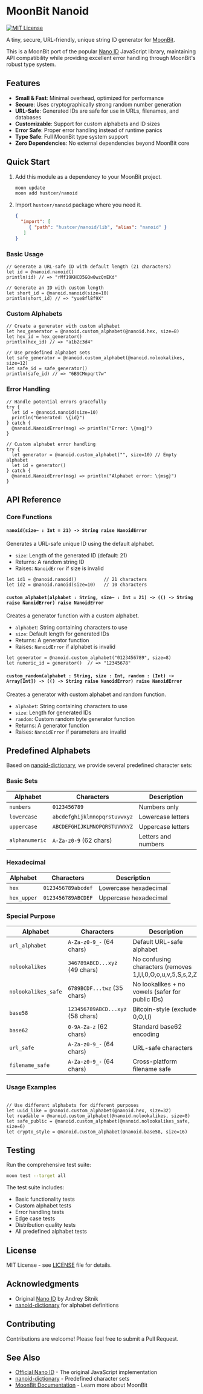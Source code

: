 # MoonBit Nanoid

[![MIT License](https://img.shields.io/badge/license-MIT-blue.svg)](LICENSE)

A tiny, secure, URL-friendly, unique string ID generator for [MoonBit](https://moonbitlang.com/).

This is a MoonBit port of the popular [Nano ID](https://github.com/ai/nanoid) JavaScript library, maintaining API compatibility while providing excellent error handling through MoonBit's robust type system.

## Features

- **Small & Fast**: Minimal overhead, optimized for performance
- **Secure**: Uses cryptographically strong random number generation
- **URL-Safe**: Generated IDs are safe for use in URLs, filenames, and databases
- **Customizable**: Support for custom alphabets and ID sizes
- **Error Safe**: Proper error handling instead of runtime panics
- **Type Safe**: Full MoonBit type system support
- **Zero Dependencies**: No external dependencies beyond MoonBit core

## Quick Start

1. Add this module as a dependency to your MoonBit project.

   ```bash
   moon update
   moon add hustcer/nanoid
   ```

2. Import `hustcer/nanoid` package where you need it.

   ```json
   {
     "import": [
        { "path": "hustcer/nanoid/lib", "alias": "nanoid" }
      ]
   }
   ```

### Basic Usage

```moonbit
// Generate a URL-safe ID with default length (21 characters)
let id = @nanoid.nanoid()
println(id) // => "rMf19KHCD5GQw0wzQnEKd"

// Generate an ID with custom length
let short_id = @nanoid.nanoid(size=10)
println(short_id) // => "yue8fl8f9X"
```

### Custom Alphabets

```moonbit
// Create a generator with custom alphabet
let hex_generator = @nanoid.custom_alphabet(@nanoid.hex, size=8)
let hex_id = hex_generator()
println(hex_id) // => "a1b2c3d4"

// Use predefined alphabet sets
let safe_generator = @nanoid.custom_alphabet(@nanoid.nolookalikes, size=12)
let safe_id = safe_generator()
println(safe_id) // => "6B9CMnpqrt7w"
```

### Error Handling

```moonbit
// Handle potential errors gracefully
try {
  let id = @nanoid.nanoid(size=10)
  println("Generated: \{id}")
} catch {
  @nanoid.NanoidError(msg) => println("Error: \{msg}")
}

// Custom alphabet error handling
try {
  let generator = @nanoid.custom_alphabet("", size=10) // Empty alphabet
  let id = generator()
} catch {
  @nanoid.NanoidError(msg) => println("Alphabet error: \{msg}")
}
```

## API Reference

### Core Functions

#### `nanoid(size~ : Int = 21) -> String raise NanoidError`

Generates a URL-safe unique ID using the default alphabet.

- `size`: Length of the generated ID (default: 21)
- Returns: A random string ID
- Raises: `NanoidError` if size is invalid

```moonbit
let id1 = @nanoid.nanoid()          // 21 characters
let id2 = @nanoid.nanoid(size=10)   // 10 characters
```

#### `custom_alphabet(alphabet : String, size~ : Int = 21) -> (() -> String raise NanoidError) raise NanoidError`

Creates a generator function with a custom alphabet.

- `alphabet`: String containing characters to use
- `size`: Default length for generated IDs
- Returns: A generator function
- Raises: `NanoidError` if alphabet is invalid

```moonbit
let generator = @nanoid.custom_alphabet("0123456789", size=8)
let numeric_id = generator()  // => "12345678"
```

#### `custom_random(alphabet : String, size : Int, random : (Int) -> Array[Int]) -> (() -> String raise NanoidError) raise NanoidError`

Creates a generator with custom alphabet and random function.

- `alphabet`: String containing characters to use
- `size`: Length for generated IDs
- `random`: Custom random byte generator function
- Returns: A generator function
- Raises: `NanoidError` if parameters are invalid

## Predefined Alphabets

Based on [nanoid-dictionary](https://github.com/CyberAP/nanoid-dictionary), we provide several predefined character sets:

### Basic Sets

| Alphabet       | Characters                   | Description         |
| -------------- | ---------------------------- | ------------------- |
| `numbers`      | `0123456789`                 | Numbers only        |
| `lowercase`    | `abcdefghijklmnopqrstuvwxyz` | Lowercase letters   |
| `uppercase`    | `ABCDEFGHIJKLMNOPQRSTUVWXYZ` | Uppercase letters   |
| `alphanumeric` | `A-Za-z0-9` (62 chars)       | Letters and numbers |

### Hexadecimal

| Alphabet    | Characters         | Description           |
| ----------- | ------------------ | --------------------- |
| `hex`       | `0123456789abcdef` | Lowercase hexadecimal |
| `hex_upper` | `0123456789ABCDEF` | Uppercase hexadecimal |

### Special Purpose

| Alphabet            | Characters                       | Description                                                 |
| ------------------- | -------------------------------- | ----------------------------------------------------------- |
| `url_alphabet`      | `A-Za-z0-9_-` (64 chars)         | Default URL-safe alphabet                                   |
| `nolookalikes`      | `346789ABCD...xyz` (49 chars)    | No confusing characters (removes 1,l,I,0,O,o,u,v,5,S,s,2,Z) |
| `nolookalikes_safe` | `6789BCDF...twz` (35 chars)      | No lookalikes + no vowels (safer for public IDs)            |
| `base58`            | `123456789ABCD...xyz` (58 chars) | Bitcoin-style (excludes 0,O,I,l)                            |
| `base62`            | `0-9A-Za-z` (62 chars)           | Standard base62 encoding                                    |
| `url_safe`          | `A-Za-z0-9_-` (64 chars)         | URL-safe characters                                         |
| `filename_safe`     | `A-Za-z0-9_-` (64 chars)         | Cross-platform filename safe                                |

### Usage Examples

```moonbit

// Use different alphabets for different purposes
let uuid_like = @nanoid.custom_alphabet(@nanoid.hex, size=32)
let readable = @nanoid.custom_alphabet(@nanoid.nolookalikes, size=8)
let safe_public = @nanoid.custom_alphabet(@nanoid.nolookalikes_safe, size=6)
let crypto_style = @nanoid.custom_alphabet(@nanoid.base58, size=16)
```

## Testing

Run the comprehensive test suite:

```bash
moon test --target all
```

The test suite includes:

- Basic functionality tests
- Custom alphabet tests
- Error handling tests
- Edge case tests
- Distribution quality tests
- All predefined alphabet tests

## License

MIT License - see [LICENSE](LICENSE) file for details.

## Acknowledgments

- Original [Nano ID](https://github.com/ai/nanoid) by Andrey Sitnik
- [nanoid-dictionary](https://github.com/CyberAP/nanoid-dictionary) for alphabet definitions

## Contributing

Contributions are welcome! Please feel free to submit a Pull Request.

## See Also

- [Official Nano ID](https://github.com/ai/nanoid) - The original JavaScript implementation
- [nanoid-dictionary](https://github.com/CyberAP/nanoid-dictionary) - Predefined character sets
- [MoonBit Documentation](https://moonbitlang.com/docs/) - Learn more about MoonBit
